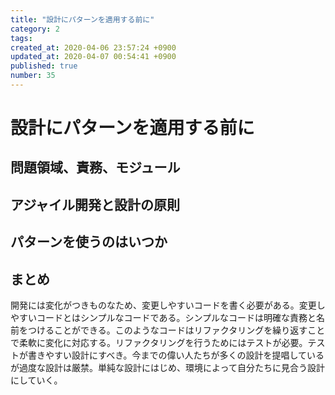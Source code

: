 ```yaml
---
title: "設計にパターンを適用する前に"
category: 2
tags: 
created_at: 2020-04-06 23:57:24 +0900
updated_at: 2020-04-07 00:54:41 +0900
published: true
number: 35
---
```


# 設計にパターンを適用する前に
## 問題領域、責務、モジュール
## アジャイル開発と設計の原則
## パターンを使うのはいつか
## まとめ
開発には変化がつきものなため、変更しやすいコードを書く必要がある。変更しやすいコードとはシンプルなコードである。シンプルなコードは明確な責務と名前をつけることができる。このようなコードはリファクタリングを繰り返すことで柔軟に変化に対応する。リファクタリングを行うためにはテストが必要。テストが書きやすい設計にすべき。今までの偉い人たちが多くの設計を提唱しているが過度な設計は厳禁。単純な設計にはじめ、環境によって自分たちに見合う設計にしていく。
